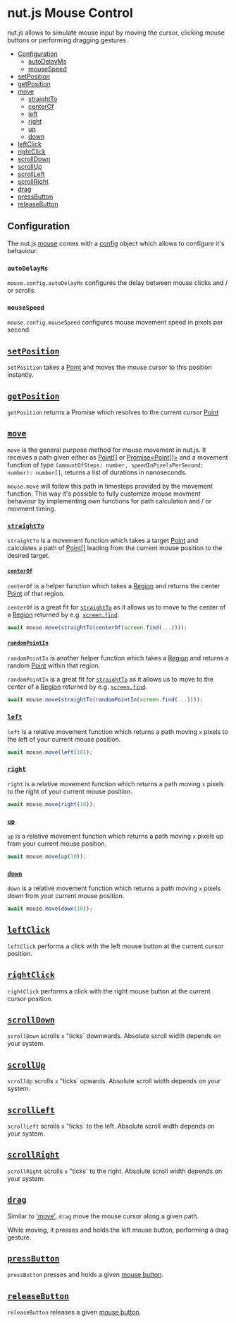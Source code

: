 # nut.js Mouse Control

nut.js allows to simulate mouse input by moving the cursor, clicking mouse buttons or performing dragging gestures.

- [Configuration](#configuration)
    - [autoDelayMs](#autodelayms)
    - [mouseSpeed](#mousespeed)
- [setPosition](#setposition)
- [getPosition](#getposition)
- [move](#move)
    - [straightTo](#straightto)
    - [centerOf](#centerof)
    - [left](#left)
    - [right](#right)
    - [up](#up)
    - [down](#down)
- [leftClick](#leftclick)
- [rightClick](#rightclick)
- [scrollDown](#scrolldown)
- [scrollUp](#scrollup)
- [scrollLeft](#scroll)
- [scrollRight](#scrollright)
- [drag](#drag)
- [pressButton](#pressbutton)
- [releaseButton](#releasebutton)

## Configuration

The nut.js [mouse](https://nut-tree.github.io/apidoc/classes/mouse.html) comes with a [config](https://nut-tree.github.io/apidoc/classes/mouse.html#config) object which allows to configure it's behaviour.

### `autoDelayMs`

`mouse.config.autoDelayMs` configures the delay between mouse clicks and / or scrolls.

### `mouseSpeed`

`mouse.config.mouseSpeed` configures mouse movement speed in pixels per second.

## [`setPosition`](https://nut-tree.github.io/apidoc/classes/mouse.html#setposition)

`setPosition` takes a [Point](https://nut-tree.github.io/apidoc/classes/point.html) and moves the mouse cursor to this position instantly.

## [`getPosition`](https://nut-tree.github.io/apidoc/classes/mouse.html#getposition)

`getPosition` returns a Promise which resolves to the current cursor [Point](https://nut-tree.github.io/apidoc/classes/point.html)

## [`move`](https://nut-tree.github.io/apidoc/classes/mouse.html#move)

`move` is the general purpose method for mouse movement in nut.js.
It receives a path given either as [Point[]](https://nut-tree.github.io/apidoc/classes/point.html) or [Promise<Point[]>](https://nut-tree.github.io/apidoc/classes/point.html) and a movement function of type `(amountOfSteps: number, speedInPixelsPerSecond: number): number[]`, returns a list of durations in nanoseconds.

`mouse.move` will follow this path in timesteps provided by the movement function.
This way it's possible to fully customize mouse movment behaviour by implementing own functions for path calculation and / or movment timing.

### [`straightTo`](https://nut-tree.github.io/apidoc/interfaces/movementapi.html#straightto)

`straightTo` is a movement function which takes a target [Point](https://nut-tree.github.io/apidoc/classes/point.html) and calculates a path of [Point[]](https://nut-tree.github.io/apidoc/classes/point.html) leading from the current mouse position to the desired target.

#### [`centerOf`](https://nut-tree.github.io/apidoc/globals.html#centerof)

`centerOf` is a helper function which takes a [Region](https://nut-tree.github.io/apidoc/classes/region.html) and returns the center [Point](https://nut-tree.github.io/apidoc/classes/point.html) of that region.

`centerOf` is a great fit for [`straightTo`](#straightto) as it allows us to move to the center of a [Region](https://nut-tree.github.io/apidoc/classes/region.html) returned by e.g. [`screen.find`](https://nut-tree.github.io/apidoc/classes/screen.html#find).

```js
await mouse.move(straightTo(centerOf(screen.find(...))));
```

#### [`randomPointIn`](https://nut-tree.github.io/apidoc/globals.html#randompointin)

`randomPointIn` is another helper function which takes a [Region](https://nut-tree.github.io/apidoc/classes/region.html) and returns a random [Point](https://nut-tree.github.io/apidoc/classes/point.html) within that region.

`randomPointIn` is a great fit for [`straightTo`](#straightto) as it allows us to move to the center of a [Region](https://nut-tree.github.io/apidoc/classes/region.html) returned by e.g. [`screen.find`](https://nut-tree.github.io/apidoc/classes/screen.html#find).

```js
await mouse.move(straightTo(randomPointIn(screen.find(...))));
```

### [`left`](https://nut-tree.github.io/apidoc/interfaces/movementapi.html#left)

`left` is a relative movement function which returns a path moving `x` pixels to the left of your current mouse position.

```js
await mouse.move(left(10));
```

### [`right`](https://nut-tree.github.io/apidoc/interfaces/movementapi.html#right)

`right` is a relative movement function which returns a path moving `x` pixels to the right of your current mouse position.

```js
await mouse.move(right(10));
```

### [`up`](https://nut-tree.github.io/apidoc/interfaces/movementapi.html#up)

`up` is a relative movement function which returns a path moving `x` pixels up from your current mouse position.

```js
await mouse.move(up(10));
```

### [`down`](https://nut-tree.github.io/apidoc/interfaces/movementapi.html#down)

`down` is a relative movement function which returns a path moving `x` pixels down from your current mouse position.

```js
await mouse.move(down(10));
```

## [`leftClick`](https://nut-tree.github.io/apidoc/classes/mouse.html#leftclick)

`leftClick` performs a click with the left mouse button at the current cursor position.

## [`rightClick`](https://nut-tree.github.io/apidoc/classes/mouse.html#rightclick)

`rightClick` performs a click with the right mouse button at the current cursor position.

## [`scrollDown`](https://nut-tree.github.io/apidoc/classes/mouse.html#scrolldown)

`scrollDown` scrolls `x` "ticks` downwards. Absolute scroll width depends on your system.

## [`scrollUp`](https://nut-tree.github.io/apidoc/classes/mouse.html#scrollup)

`scrollUp` scrolls `x` "ticks` upwards. Absolute scroll width depends on your system.

## [`scrollLeft`](https://nut-tree.github.io/apidoc/classes/mouse.html#scrollleft)

`scrollLeft` scrolls `x` "ticks` to the left. Absolute scroll width depends on your system.

## [`scrollRight`](https://nut-tree.github.io/apidoc/classes/mouse.html#scrollright)

`scrollRight` scrolls `x` "ticks` to the right. Absolute scroll width depends on your system.

## [`drag`](https://nut-tree.github.io/apidoc/classes/mouse.html#drag)

Similar to ['move'](#move), `drag` move the mouse cursor along a given path.

While moving, it presses and holds the left mouse button, performing a drag gesture.

## [`pressButton`](https://nut-tree.github.io/apidoc/classes/mouse.html#pressbutton)

`pressButton` presses and holds a given [mouse button](https://nut-tree.github.io/apidoc/enums/button.html).

## [`releaseButton`](https://nut-tree.github.io/apidoc/classes/mouse.html#releasebutton)

`releaseButton` releases a given [mouse button](https://nut-tree.github.io/apidoc/enums/button.html).

